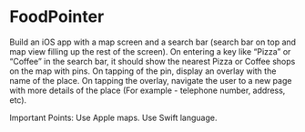 # FoodPointer

Build an iOS app with a map screen and a search bar (search bar on top and map view filling up the rest of the screen).
On entering a key like “Pizza” or “Coffee” in the search bar, it should show the nearest Pizza or Coffee shops on the map with pins.
On tapping of the pin, display an overlay with the name of the place.
On tapping the overlay, navigate the user to a new page with more details of the place (For example - telephone number, address, etc).

Important Points:
Use Apple maps.
Use Swift language.
